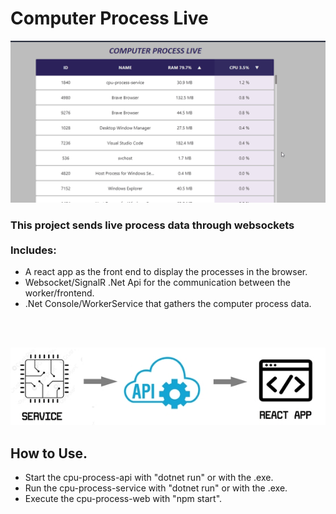 # Computer Process Live

![image](./docs/preview.gif)

### This project sends live process data through websockets<br><br><b>Includes:</b>
- A react app as the front end to display the processes in the browser.
- Websocket/SignalR .Net Api for the communication between the worker/frontend.
- .Net Console/WorkerService that gathers the computer process data. 
<br>
<br>

![image](./docs/setup.jpg)

## How to Use. 

- Start the cpu-process-api with "dotnet run" or with the .exe.
- Run the cpu-process-service with "dotnet run" or with the .exe.
- Execute the cpu-process-web with "npm start".
<br>
<br>